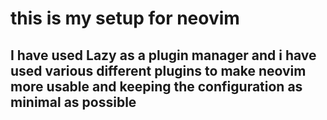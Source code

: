 # this is my setup for neovim
## I have used Lazy as a plugin manager and i have used various different plugins to make neovim more usable and keeping the configuration as minimal as possible
